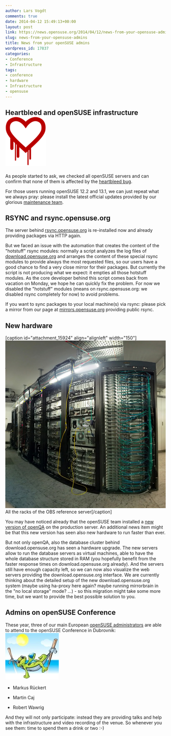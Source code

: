 ```yaml
---
author: Lars Vogdt
comments: true
date: 2014-04-12 15:49:13+00:00
layout: post
link: https://news.opensuse.org/2014/04/12/news-from-your-opensuse-admins/
slug: news-from-your-opensuse-admins
title: News from your openSUSE admins
wordpress_id: 17837
categories:
- Conference
- Infrastructure
tags:
- conference
- hardware
- Infrastructure
- opensuse
---
```


## Heartbleed and openSUSE infrastructure[![Heartbleed Logo](/wp-content/uploads/2014/04/heartbleed.png)](//heartbleed.com/)


As people started to ask, we checked all openSUSE servers and can confirm that none of them is affected by the [heartbleed bug](//heartbleed.com/).

For those users running openSUSE 12.2 and 13.1, we can just repeat what we always pray: please install the latest official updates provided by our glorious [maintenance team](https://en.opensuse.org/openSUSE:Maintenance_team).


## RSYNC and rsync.opensuse.org


The server behind [rsync.opensuse.org](//rsync.opensuse.org) is re-installed now and already providing packages via HTTP again.

But we faced an issue with the automation that creates the content of the "hotstuff" rsync modules: normally a script analyzes the log files of [download.opensuse.org](//download.opensuse.org/) and arranges the content of these special rsync modules to provide always the most requested files, so our users have a good chance to find a very close mirror for their packages. But currently the script is not producing what we expect: it empties all those hotstuff modules. As the core developer behind this script comes back from vacation on Monday, we hope he can quickly fix the problem. For now we disabled the "hotstuff" modules (means on rsync.opensuse.org: we disabled rsync completely for now) to avoid problems.

If you want to sync packages to your local machine(s) via rsync: please pick a mirror from our page at [mirrors.opensuse.org](//mirrors.opensuse.org) providing public rsync.


## New hardware


[caption id="attachment_15924" align="alignleft" width="150"]![All the racks of the OBS reference server](/wp-content/uploads/2013/04/obs_server.jpg) All the racks of the OBS reference server[/caption]

You may have noticed already that the openSUSE team installed a [new version of openQA](https://news.opensuse.org/2014/04/04/the-new-generation-of-openqa-hits-the-production-server/) on the production server. An additional news item might be that this new version has seen also new hardware to run faster than ever.

But not only openQA, also the database cluster behind download.opensuse.org has seen a hardware upgrade. The new servers allow to run the database servers as virtual machines, able to have the whole database structure stored in RAM (you hopefully benefit from the faster response times on download.opensuse.org already). And the servers still have enough capacity left, so we can now also visualize the web servers providing the download.opensuse.org interface. We are currently thinking about the detailed setup of the new download.opensuse.org system (maybe using ha-proxy here again? maybe running mirrorbrain in the "no local storage" mode? ...) - so this migration might take some more time, but we want to provide the best possible solution to you.


## Admins on openSUSE Conference


These year, three of our main European [openSUSE administrators](//en.opensuse.org/openSUSE:Services_team) are able to attend to the openSUSE Conference in Dubrovnik:![Geekocamp](/wp-content/uploads/2011/06/Geekocamp.jpg)



	
  * Markus Rückert

	
  * Martin Caj

	
  * Robert Wawrig


And they will not only participate: instead they are providing talks and help with the infrastructure and video recording of the venue. So whenever you see them: time to spend them a drink or two :-)








